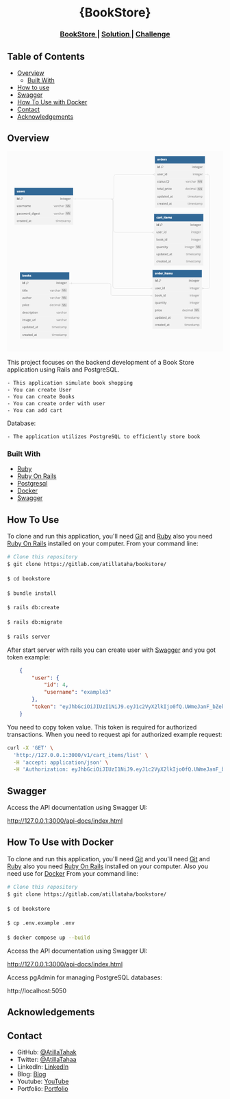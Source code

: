 
<!-- Please update value in the {}  -->

<h1 align="center">{BookStore}</h1>

<div align="center">
  <h3>
    <a href="#">
      BookStore
    </a>
    <span> | </span>
    <a href="https://gitlab.com/atillataha/bookstore/">
      Solution
    </a>
    <span> | </span>
    <a href="#">
      Challenge
    </a>
  </h3>
</div>

<!-- TABLE OF CONTENTS -->

## Table of Contents

- [Overview](#overview)
  - [Built With](#built-with)
- [How to use](#how-to-use)
- [Swagger](#swagger)
- [How To Use with Docker](#how-to-use-with-docker)
- [Contact](#contact)
- [Acknowledgements](#acknowledgements)

<!-- OVERVIEW -->

## Overview

![screenshot](screenshot1.png)

This project focuses on the backend development of a Book Store application using Rails and PostgreSQL.

	- This application simulate book shopping
	- You can create User
	- You can create Books
	- You can create order with user
	- You can add cart

Database:

 	- The application utilizes PostgreSQL to efficiently store book

### Built With

<!-- This section should list any major frameworks that you built your project using. Here are a few examples.-->

- [Ruby](https://www.ruby-lang.org)
- [Ruby On Rails](https://rubyonrails.org)
- [Postgresql](https://www.postgresql.org)
- [Docker](https://www.docker.com)
- [Swagger](https://swagger.io)

## How To Use

<!-- Example: -->

To clone and run this application, you'll need [Git](https://git-scm.com) and [Ruby](https://www.ruby-lang.org) also you need [Ruby On Rails](https://rubyonrails.org) installed on your computer. From your command line:

```bash
# Clone this repository
$ git clone https://gitlab.com/atillataha/bookstore/

$ cd bookstore

$ bundle install

$ rails db:create

$ rails db:migrate

$ rails server

```

After start server with rails you can create user with [Swagger](http://127.0.0.1:3000/api-docs/index.html) and you got token example:

```json
	{
		"user": {
			"id": 4,
			"username": "example3"
		},
		"token": "eyJhbGciOiJIUzI1NiJ9.eyJ1c2VyX2lkIjo0fQ.UWmeJanF_bZekt-gYXhQRDAAv9XpRsQtKzLKnIN2ue4"
	}
```
You need to copy token value. This token is required for authorized transactions. When you need to request api for authorized example request:

```bash
curl -X 'GET' \
  'http://127.0.0.1:3000/v1/cart_items/list' \
  -H 'accept: application/json' \
  -H 'Authorization: eyJhbGciOiJIUzI1NiJ9.eyJ1c2VyX2lkIjo0fQ.UWmeJanF_bZekt-gYXhQRDAAv9XpRsQtKzLKnIN2ue4'
```

## Swagger

Access the API documentation using Swagger UI:

http://127.0.0.1:3000/api-docs/index.html



## How To Use with Docker

<!-- Example: -->

To clone and run this application, you'll need [Git](https://git-scm.com) and you'll need [Git](https://git-scm.com) and [Ruby](https://www.ruby-lang.org) also you need [Ruby On Rails](https://rubyonrails.org) installed on your computer. Also you need use for [Docker](https://www.docker.com/#build) From your command line:

```bash
# Clone this repository
$ git clone https://gitlab.com/atillataha/bookstore/

$ cd bookstore

$ cp .env.example .env

$ docker compose up --build
```
Access the API documentation using Swagger UI:

http://127.0.0.1:3000/api-docs/index.html

Access pgAdmin for managing PostgreSQL databases:

http://localhost:5050

## Acknowledgements

<!-- This section should list any articles or add-ons/plugins that helps you to complete the project. This is optional but it will help you in the future. For example -->



## Contact

- GitHub: [@AtillaTahak](https://github.com/AtillaTahak)
- Twitter: [@AtillaTahaa](https://twitter.com/AtillaTahaa)
- LinkedIn: [LinkedIn](https://www.linkedin.com/in/atillatahakordugum)
- Blog: [Blog](https://atillataha.blogspot.com)
- Youtube: [YouTube](https://www.youtube.com/channel/UCmoD0x4Z9vdG2PCsI5p8FYg)
- Portfolio: [Portfolio](atillataha.netlify.app)
